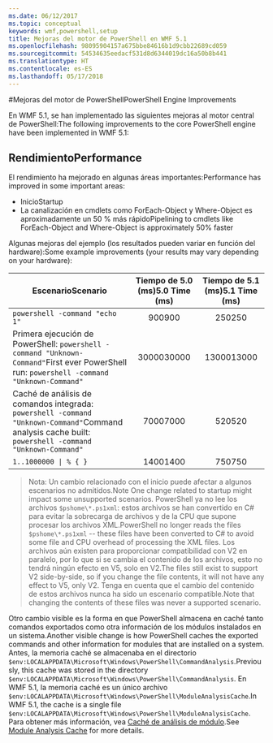 ```yaml
---
ms.date: 06/12/2017
ms.topic: conceptual
keywords: wmf,powershell,setup
title: Mejoras del motor de PowerShell en WMF 5.1
ms.openlocfilehash: 98095904157a675bbe84616b1d9cbb22689cd059
ms.sourcegitcommit: 54534635eedacf531d8d6344019dc16a50b8b441
ms.translationtype: HT
ms.contentlocale: es-ES
ms.lasthandoff: 05/17/2018
---
```

#<a name="powershell-engine-improvements"></a><span data-ttu-id="b8fac-103">Mejoras del motor de PowerShell</span><span class="sxs-lookup"><span data-stu-id="b8fac-103">PowerShell Engine Improvements</span></span>

<span data-ttu-id="b8fac-104">En WMF 5.1, se han implementado las siguientes mejoras al motor central de PowerShell:</span><span class="sxs-lookup"><span data-stu-id="b8fac-104">The following improvements to the core PowerShell engine have been implemented in WMF 5.1:</span></span>


## <a name="performance"></a><span data-ttu-id="b8fac-105">Rendimiento</span><span class="sxs-lookup"><span data-stu-id="b8fac-105">Performance</span></span> ##

<span data-ttu-id="b8fac-106">El rendimiento ha mejorado en algunas áreas importantes:</span><span class="sxs-lookup"><span data-stu-id="b8fac-106">Performance has improved in some important areas:</span></span>

- <span data-ttu-id="b8fac-107">Inicio</span><span class="sxs-lookup"><span data-stu-id="b8fac-107">Startup</span></span>
- <span data-ttu-id="b8fac-108">La canalización en cmdlets como ForEach-Object y Where-Object es aproximadamente un 50 % más rápido</span><span class="sxs-lookup"><span data-stu-id="b8fac-108">Pipelining to cmdlets like ForEach-Object and Where-Object is approximately 50% faster</span></span>

<span data-ttu-id="b8fac-109">Algunas mejoras del ejemplo (los resultados pueden variar en función del hardware):</span><span class="sxs-lookup"><span data-stu-id="b8fac-109">Some example improvements (your results may vary depending on your hardware):</span></span>

| <span data-ttu-id="b8fac-110">Escenario</span><span class="sxs-lookup"><span data-stu-id="b8fac-110">Scenario</span></span> | <span data-ttu-id="b8fac-111">Tiempo de 5.0 (ms)</span><span class="sxs-lookup"><span data-stu-id="b8fac-111">5.0 Time (ms)</span></span> | <span data-ttu-id="b8fac-112">Tiempo de 5.1 (ms)</span><span class="sxs-lookup"><span data-stu-id="b8fac-112">5.1 Time (ms)</span></span> |
| -------- | :---------------: | :---------------: |
| `powershell -command "echo 1"` | <span data-ttu-id="b8fac-113">900</span><span class="sxs-lookup"><span data-stu-id="b8fac-113">900</span></span> | <span data-ttu-id="b8fac-114">250</span><span class="sxs-lookup"><span data-stu-id="b8fac-114">250</span></span> |
| <span data-ttu-id="b8fac-115">Primera ejecución de PowerShell: `powershell -command "Unknown-Command"`</span><span class="sxs-lookup"><span data-stu-id="b8fac-115">First ever PowerShell run: `powershell -command "Unknown-Command"`</span></span> | <span data-ttu-id="b8fac-116">30000</span><span class="sxs-lookup"><span data-stu-id="b8fac-116">30000</span></span> | <span data-ttu-id="b8fac-117">13000</span><span class="sxs-lookup"><span data-stu-id="b8fac-117">13000</span></span> |
| <span data-ttu-id="b8fac-118">Caché de análisis de comandos integrada: `powershell -command "Unknown-Command"`</span><span class="sxs-lookup"><span data-stu-id="b8fac-118">Command analysis cache built: `powershell -command "Unknown-Command"`</span></span> | <span data-ttu-id="b8fac-119">7000</span><span class="sxs-lookup"><span data-stu-id="b8fac-119">7000</span></span> | <span data-ttu-id="b8fac-120">520</span><span class="sxs-lookup"><span data-stu-id="b8fac-120">520</span></span> |
| <code>1..1000000 &#124; % { }</code> | <span data-ttu-id="b8fac-121">1400</span><span class="sxs-lookup"><span data-stu-id="b8fac-121">1400</span></span> | <span data-ttu-id="b8fac-122">750</span><span class="sxs-lookup"><span data-stu-id="b8fac-122">750</span></span> |

> <span data-ttu-id="b8fac-123">Nota: Un cambio relacionado con el inicio puede afectar a algunos escenarios no admitidos.</span><span class="sxs-lookup"><span data-stu-id="b8fac-123">Note One change related to startup might impact some unsupported scenarios.</span></span>
> <span data-ttu-id="b8fac-124">PowerShell ya no lee los archivos `$pshome\*.ps1xml`: estos archivos se han convertido en C# para evitar la sobrecarga de archivos y de la CPU que supone procesar los archivos XML.</span><span class="sxs-lookup"><span data-stu-id="b8fac-124">PowerShell no longer reads the files `$pshome\*.ps1xml` -- these files have been converted to C# to avoid some file and CPU overhead of processing the XML files.</span></span>
<span data-ttu-id="b8fac-125">Los archivos aún existen para proporcionar compatibilidad con V2 en paralelo, por lo que si se cambia el contenido de los archivos, esto no tendrá ningún efecto en V5, solo en V2.</span><span class="sxs-lookup"><span data-stu-id="b8fac-125">The files still exist to support V2 side-by-side, so if you change the file contents, it will not have any effect to V5, only V2.</span></span>
<span data-ttu-id="b8fac-126">Tenga en cuenta que el cambio del contenido de estos archivos nunca ha sido un escenario compatible.</span><span class="sxs-lookup"><span data-stu-id="b8fac-126">Note that changing the contents of these files was never a supported scenario.</span></span>

<span data-ttu-id="b8fac-127">Otro cambio visible es la forma en que PowerShell almacena en caché tanto comandos exportados como otra información de los módulos instalados en un sistema.</span><span class="sxs-lookup"><span data-stu-id="b8fac-127">Another visible change is how PowerShell caches the exported commands and other information for modules that are installed on a system.</span></span>
<span data-ttu-id="b8fac-128">Antes, la memoria caché se almacenaba en el directorio `$env:LOCALAPPDATA\Microsoft\Windows\PowerShell\CommandAnalysis`.</span><span class="sxs-lookup"><span data-stu-id="b8fac-128">Previously, this cache was stored in the directory `$env:LOCALAPPDATA\Microsoft\Windows\PowerShell\CommandAnalysis`.</span></span>
<span data-ttu-id="b8fac-129">En WMF 5.1, la memoria caché es un único archivo `$env:LOCALAPPDATA\Microsoft\Windows\PowerShell\ModuleAnalysisCache`.</span><span class="sxs-lookup"><span data-stu-id="b8fac-129">In WMF 5.1, the cache is a single file `$env:LOCALAPPDATA\Microsoft\Windows\PowerShell\ModuleAnalysisCache`.</span></span>
<span data-ttu-id="b8fac-130">Para obtener más información, vea [Caché de análisis de módulo](scenarios-features.md#module-analysis-cache).</span><span class="sxs-lookup"><span data-stu-id="b8fac-130">See [Module Analysis Cache](scenarios-features.md#module-analysis-cache) for more details.</span></span>
